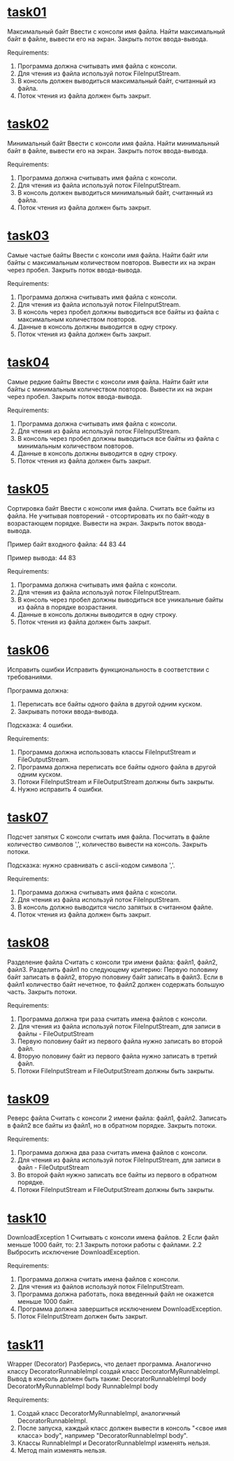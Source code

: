 # [task01](https://github.com/NikitaNasevich/javarush.ru/tree/main/level18/task01)

Максимальный байт
Ввести с консоли имя файла.
Найти максимальный байт в файле, вывести его на экран.
Закрыть поток ввода-вывода.


Requirements:
1. Программа должна считывать имя файла с консоли.
2. Для чтения из файла используй поток FileInputStream.
3. В консоль должен выводиться максимальный байт, считанный из файла.
4. Поток чтения из файла должен быть закрыт.

# [task02](https://github.com/NikitaNasevich/javarush.ru/tree/main/level18/task02)

Минимальный байт
Ввести с консоли имя файла.
Найти минимальный байт в файле, вывести его на экран.
Закрыть поток ввода-вывода.


Requirements:
1. Программа должна считывать имя файла с консоли.
2. Для чтения из файла используй поток FileInputStream.
3. В консоль должен выводиться минимальный байт, считанный из файла.
4. Поток чтения из файла должен быть закрыт.

# [task03](https://github.com/NikitaNasevich/javarush.ru/tree/main/level18/task03)

Самые частые байты
Ввести с консоли имя файла.
Найти байт или байты с максимальным количеством повторов.
Вывести их на экран через пробел.
Закрыть поток ввода-вывода.


Requirements:
1. Программа должна считывать имя файла с консоли.
2. Для чтения из файла используй поток FileInputStream.
3. В консоль через пробел должны выводиться все байты из файла с максимальным количеством повторов.
4. Данные в консоль должны выводится в одну строку.
5. Поток чтения из файла должен быть закрыт.


# [task04](https://github.com/NikitaNasevich/javarush.ru/tree/main/level18/task04)

Самые редкие байты
Ввести с консоли имя файла.
Найти байт или байты с минимальным количеством повторов.
Вывести их на экран через пробел.
Закрыть поток ввода-вывода.


Requirements:
1. Программа должна считывать имя файла с консоли.
2. Для чтения из файла используй поток FileInputStream.
3. В консоль через пробел должны выводиться все байты из файла с минимальным количеством повторов.
4. Данные в консоль должны выводится в одну строку.
5. Поток чтения из файла должен быть закрыт.

# [task05](https://github.com/NikitaNasevich/javarush.ru/tree/main/level18/task05)

Сортировка байт
Ввести с консоли имя файла.
Считать все байты из файла.
Не учитывая повторений - отсортировать их по байт-коду в возрастающем порядке.
Вывести на экран.
Закрыть поток ввода-вывода.

Пример байт входного файла:
44 83 44

Пример вывода:
44 83


Requirements:
1. Программа должна считывать имя файла с консоли.
2. Для чтения из файла используй поток FileInputStream.
3. В консоль через пробел должны выводиться все уникальные байты из файла в порядке возрастания.
4. Данные в консоль должны выводится в одну строку.
5. Поток чтения из файла должен быть закрыт.

# [task06](https://github.com/NikitaNasevich/javarush.ru/tree/main/level18/task06)

Исправить ошибки
Исправить функциональность в соответствии с требованиями.

Программа должна:
1. Переписать все байты одного файла в другой одним куском.
2. Закрывать потоки ввода-вывода.

Подсказка:
4 ошибки.


Requirements:
1. Программа должна использовать классы FileInputStream и FileOutputStream.
2. Программа должна переписать все байты одного файла в другой одним куском.
3. Потоки FileInputStream и FileOutputStream должны быть закрыты.
4. Нужно исправить 4 ошибки.


# [task07](https://github.com/NikitaNasevich/javarush.ru/tree/main/level18/task07)

Подсчет запятых
С консоли считать имя файла.
Посчитать в файле количество символов ',', количество вывести на консоль.
Закрыть потоки.

Подсказка:
нужно сравнивать с ascii-кодом символа ','.


Requirements:
1. Программа должна считывать имя файла с консоли.
2. Для чтения из файла используй поток FileInputStream.
3. В консоль должно выводится число запятых в считанном файле.
4. Поток чтения из файла должен быть закрыт.


# [task08](https://github.com/NikitaNasevich/javarush.ru/tree/main/level18/task08)

Разделение файла
Считать с консоли три имени файла: файл1, файл2, файл3.
Разделить файл1 по следующему критерию:
Первую половину байт записать в файл2, вторую половину байт записать в файл3.
Если в файл1 количество байт нечетное, то файл2 должен содержать большую часть.
Закрыть потоки.


Requirements:
1. Программа должна три раза считать имена файлов с консоли.
2. Для чтения из файла используй поток FileInputStream, для записи в файлы - FileOutputStream
3. Первую половину байт из первого файла нужно записать во второй файл.
4. Вторую половину байт из первого файла нужно записать в третий файл.
5. Потоки FileInputStream и FileOutputStream должны быть закрыты.

# [task09](https://github.com/NikitaNasevich/javarush.ru/tree/main/level18/task09)

Реверс файла
Считать с консоли 2 имени файла: файл1, файл2.
Записать в файл2 все байты из файл1, но в обратном порядке.
Закрыть потоки.


Requirements:
1. Программа должна два раза считать имена файлов с консоли.
2. Для чтения из файла используй поток FileInputStream, для записи в файл - FileOutputStream
3. Во второй файл нужно записать все байты из первого в обратном порядке.
4. Потоки FileInputStream и FileOutputStream должны быть закрыты.


# [task10](https://github.com/NikitaNasevich/javarush.ru/tree/main/level18/task10)

DownloadException
1 Считывать с консоли имена файлов.
2 Если файл меньше 1000 байт, то:
2.1 Закрыть потоки работы с файлами.
2.2 Выбросить исключение DownloadException.


Requirements:
1. Программа должна считать имена файлов с консоли.
2. Для чтения из файлов используй поток FileInputStream.
3. Программа должна работать, пока введенный файл не окажется меньше 1000 байт.
4. Программа должна завершиться исключением DownloadException.
5. Поток FileInputStream должен быть закрыт.

# [task11](https://github.com/NikitaNasevich/javarush.ru/tree/main/level18/task11)

Wrapper (Decorator)
Разберись, что делает программа.
Аналогично классу DecoratorRunnableImpl создай класс DecoratorMyRunnableImpl.
Вывод в консоль должен быть таким:
DecoratorRunnableImpl body
DecoratorMyRunnableImpl body
RunnableImpl body


Requirements:
1. Создай класс DecoratorMyRunnableImpl, аналогичный DecoratorRunnableImpl.
2. После запуска, каждый класс должен вывести в консоль "<свое имя класса> body", например "DecoratorRunnableImpl body".
3. Классы RunnableImpl и DecoratorRunnableImpl изменять нельзя.
4. Метод main изменять нельзя.
